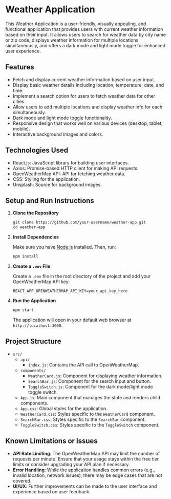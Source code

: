 # Weather Application

This Weather Application is a user-friendly, visually appealing, and functional application that provides users with current weather information based on their input. It allows users to search for weather data by city name or zip code, displays weather information for multiple locations simultaneously, and offers a dark mode and light mode toggle for enhanced user experience.

## Features

- Fetch and display current weather information based on user input.
- Display basic weather details including location, temperature, date, and time.
- Implement a search option for users to fetch weather data for other cities.
- Allow users to add multiple locations and display weather info for each simultaneously.
- Dark mode and light mode toggle functionality.
- Responsive design that works well on various devices (desktop, tablet, mobile).
- Interactive background images and colors.

## Technologies Used

- React.js: JavaScript library for building user interfaces.
- Axios: Promise-based HTTP client for making API requests.
- OpenWeatherMap API: API for fetching weather data.
- CSS: Styling for the application.
- Unsplash: Source for background images.

## Setup and Run Instructions

1. **Clone the Repository**

    ```bash
    git clone https://github.com/your-username/weather-app.git
    cd weather-app
    ```

2. **Install Dependencies**

    Make sure you have [Node.js](https://nodejs.org/) installed. Then, run:

    ```bash
    npm install
    ```

3. **Create a `.env` File**

    Create a `.env` file in the root directory of the project and add your OpenWeatherMap API key:

    ```
    REACT_APP_OPENWEATHERMAP_API_KEY=your_api_key_here
    ```

4. **Run the Application**

    ```bash
    npm start
    ```

    The application will open in your default web browser at `http://localhost:3000`.

## Project Structure

- `src/`
  - `api/`
    - `index.js`: Contains the API call to OpenWeatherMap.
  - `components/`
    - `WeatherCard.js`: Component for displaying weather information.
    - `SearchBar.js`: Component for the search input and button.
    - `ToggleSwitch.js`: Component for the dark mode/light mode toggle switch.
  - `App.js`: Main component that manages the state and renders child components.
  - `App.css`: Global styles for the application.
  - `WeatherCard.css`: Styles specific to the `WeatherCard` component.
  - `SearchBar.css`: Styles specific to the `SearchBar` component.
  - `ToggleSwitch.css`: Styles specific to the `ToggleSwitch` component.

## Known Limitations or Issues

- **API Rate Limiting**: The OpenWeatherMap API may limit the number of requests per minute. Ensure that your usage stays within the free tier limits or consider upgrading your API plan if necessary.
- **Error Handling**: While the application handles common errors (e.g., invalid location, network issues), there may be edge cases that are not covered.
- **UI/UX**: Further improvements can be made to the user interface and experience based on user feedback.
